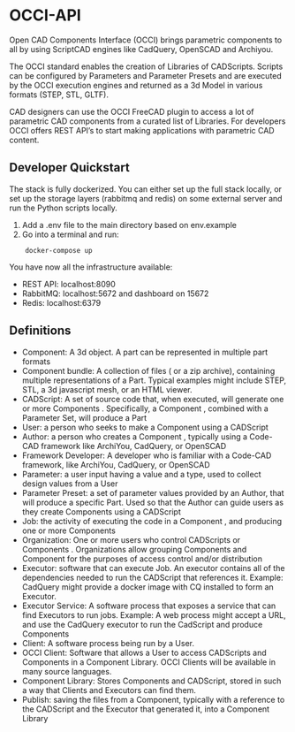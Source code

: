 # OCCI-API

Open CAD Components Interface (OCCI) brings parametric components to all by using ScriptCAD engines like CadQuery, OpenSCAD and Archiyou. 

The OCCI standard enables the creation of Libraries of CADScripts. Scripts can be configured by Parameters and Parameter Presets and are executed by the OCCI execution engines and returned as a 3d Model in various formats (STEP, STL, GLTF). 

CAD designers can use the OCCI FreeCAD plugin to access a lot of parametric CAD components from a curated list of Libraries. For developers OCCI offers REST API’s to start making applications with parametric CAD content. 

## Developer Quickstart

The stack is fully dockerized. You can either set up the full stack locally, or set up the storage layers (rabbitmq and redis) on some external server and run the Python scripts locally. 

1. Add a .env file to the main directory based on env.example
2. Go into a terminal and run:

``` 
    docker-compose up
```

You have now all the infrastructure available:
* REST API: localhost:8090
* RabbitMQ: localhost:5672 and dashboard on 15672
* Redis: localhost:6379


## Definitions

* Component: A 3d object. A part can be represented in multiple part formats
* Component bundle: A collection of files ( or a zip archive), containing multiple representations of a Part.  Typical examples might include STEP, STL, a 3d javascript mesh, or an HTML viewer. 
* CADScript: A set of source code that, when executed, will generate one or more Components .  Specifically, a Component , combined with a Parameter Set, will produce a Part
* User: a person who seeks to make a Component using a CADScript
* Author: a person who creates a Component , typically using a Code-CAD framework like ArchiYou, CadQuery, or OpenSCAD
* Framework Developer: A developer who is familiar with a Code-CAD framework, like ArchiYou, CadQuery, or OpenSCAD
* Parameter: a user input having a value and a type, used to collect design values from a User
* Parameter Preset: a set of parameter values provided by an Author, that will produce a specific Part. Used so that the Author can guide users as they create Components using a CADScript
* Job: the activity of executing the code in a Component , and producing one or more Components 
* Organization: One or more users who control  CADScripts or Components . Organizations allow grouping Components and Component for the purposes of access control and/or distribution
* Executor: software that can execute  Job. An executor contains all of the dependencies needed to run the CADScript that references it.  Example: CadQuery might provide a docker image with CQ installed to form an Executor.
* Executor Service: A software process that exposes a service that can find Executors to run jobs. Example: A web process might accept a URL, and use the CadQuery executor to run the CadScript and produce Components
* Client: A software process being run by a User.
* OCCI Client: Software that allows a User to access CADScripts and Components  in a Component Library. OCCI Clients will be available in many source languages.
* Component Library: Stores Components and CADScript, stored in such a way that Clients and Executors can find them.
* Publish: saving the files from a Component, typically with a reference to the CADScript and the Executor that generated it,  into a Component Library


